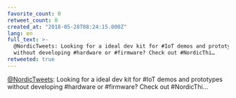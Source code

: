 ```yaml
---
favorite_count: 0
retweet_count: 0
created_at: "2018-05-28T08:24:15.000Z"
lang: en
full_text: >-
  @NordicTweets: Looking for a ideal dev kit for #IoT demos and prototypes
  without developing #hardware or #firmware? Check out #NordicThi…
retweeted: true
---
```


[@NordicTweets](https://twitter.com/NordicTweets): Looking for a ideal dev kit
for #IoT demos and prototypes without developing #hardware or #firmware? Check
out #NordicThi…
